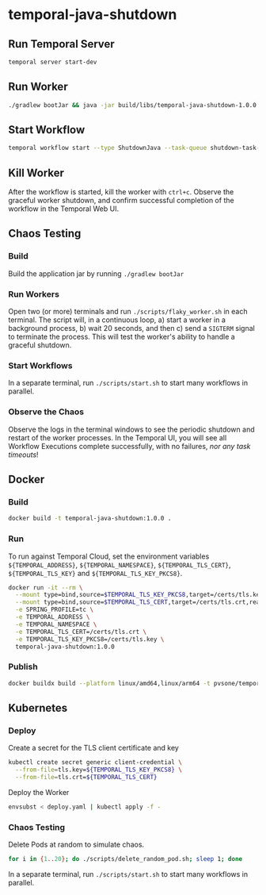 # temporal-java-shutdown

## Run Temporal Server

```bash
temporal server start-dev
```

## Run Worker

```bash
./gradlew bootJar && java -jar build/libs/temporal-java-shutdown-1.0.0.jar
```

## Start Workflow

```bash
temporal workflow start --type ShutdownJava --task-queue shutdown-task-queue --input '{"val":"foo"}'
```

## Kill Worker

After the workflow is started, kill the worker with `ctrl+c`. Observe the graceful worker shutdown,
and confirm successful completion of the workflow in the Temporal Web UI.

## Chaos Testing

### Build

Build the application jar by running `./gradlew bootJar`

### Run Workers

Open two (or more) terminals and run `./scripts/flaky_worker.sh` in each terminal. The script will, in a
continuous loop, a) start a worker in a background process, b) wait 20 seconds, and then c) send a `SIGTERM`
signal to terminate the process. This will test the worker's ability to handle a graceful shutdown.

### Start Workflows

In a separate terminal, run `./scripts/start.sh` to start many workflows in parallel.

### Observe the Chaos

Observe the logs in the terminal windows to see the periodic shutdown and restart of the worker processes.
In the Temporal UI, you will see all Workflow Executions complete successfully, with no failures, *nor any
task timeouts*!

## Docker

### Build

```bash
docker build -t temporal-java-shutdown:1.0.0 .
```

### Run

To run against Temporal Cloud, set the environment
variables `${TEMPORAL_ADDRESS}`, `${TEMPORAL_NAMESPACE}`, `${TEMPORAL_TLS_CERT}`, `${TEMPORAL_TLS_KEY}`
and `${TEMPORAL_TLS_KEY_PKCS8}`.

```bash
docker run -it --rm \
  --mount type=bind,source=$TEMPORAL_TLS_KEY_PKCS8,target=/certs/tls.key,readonly \
  --mount type=bind,source=$TEMPORAL_TLS_CERT,target=/certs/tls.crt,readonly \
  -e SPRING_PROFILE=tc \
  -e TEMPORAL_ADDRESS \
  -e TEMPORAL_NAMESPACE \
  -e TEMPORAL_TLS_CERT=/certs/tls.crt \
  -e TEMPORAL_TLS_KEY_PKCS8=/certs/tls.key \
  temporal-java-shutdown:1.0.0
```

### Publish

```bash
docker buildx build --platform linux/amd64,linux/arm64 -t pvsone/temporal-java-shutdown:1.0.0 . --push
```

## Kubernetes

### Deploy

Create a secret for the TLS client certificate and key

```bash
kubectl create secret generic client-credential \
  --from-file=tls.key=${TEMPORAL_TLS_KEY_PKCS8} \
  --from-file=tls.crt=${TEMPORAL_TLS_CERT}
```

Deploy the Worker

```bash
envsubst < deploy.yaml | kubectl apply -f -
```

### Chaos Testing

Delete Pods at random to simulate chaos.

```bash
for i in {1..20}; do ./scripts/delete_random_pod.sh; sleep 1; done
```

In a separate terminal, run `./scripts/start.sh` to start many workflows in parallel.
